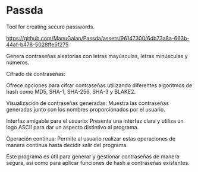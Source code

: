 # Passda
Tool for creating secure passwords.

https://github.com/ManuGalan/Passda/assets/96147300/6db73a8a-663b-44af-b478-5028ffe5f275

Genera contraseñas aleatorias con letras mayúsculas, letras minúsculas y números.

Cifrado de contraseñas:

Ofrece opciones para cifrar contraseñas utilizando diferentes algoritmos de hash como MD5, SHA-1, SHA-256, SHA-3 y BLAKE2.

Visualización de contraseñas generadas:
Muestra las contraseñas generadas junto con los nombres proporcionados por el usuario.

Interfaz amigable para el usuario:
Presenta una interfaz clara y utiliza un logo ASCII para dar un aspecto distintivo al programa.

Operación continua:
Permite al usuario realizar estas operaciones de manera continua hasta decidir salir del programa.

Este programa es útil para generar y gestionar contraseñas de manera segura, así como para aplicar funciones de hash a contraseñas existentes.








